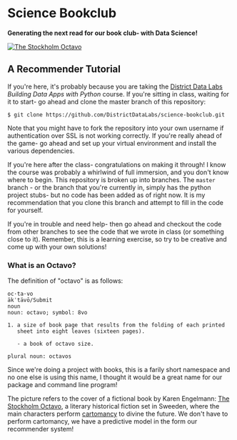 # Science Bookclub #
**Generating the next read for our book club- with Data Science!**

[![The Stockholm Octavo][stockholm_octavo.jpg]][stockholm_octavo.jpg]

## A Recommender Tutorial ##

If you're here, it's probably because you are taking the [District Data Labs](http://districtdatalabs.com) _Building Data Apps with Python_ course. If you're sitting in class, waiting for it to start- go ahead and clone the master branch of this repository:

    $ git clone https://github.com/DistrictDataLabs/science-bookclub.git

Note that you might have to fork the repository into your own username if authentication over SSL is not working correctly. If you're really ahead of the game- go ahead and set up your virtual environment and install the various dependencies. 

If you're here after the class- congratulations on making it through! I know the course was probably a whirlwind of full immersion, and you don't know where to begin. This repository is broken up into branches. The `master` branch - or the branch that you're currently in, simply has the python project stubs- but no code has been added as of right now. It is my recommendation that you clone this branch and attempt to fill in the code for yourself. 

If you're in trouble and need help- then go ahead and checkout the code from other branches to see the code that we wrote in class (or something close to it). Remember, this is a learning exercise, so try to be creative and come up with your own solutions!

### What is an Octavo? ###

The definition of "octavo" is as follows:

    oc·ta·vo
    äkˈtävō/Submit
    noun
    noun: octavo; symbol: 8vo

    1. a size of book page that results from the folding of each printed
       sheet into eight leaves (sixteen pages).

       - a book of octavo size.

    plural noun: octavos

Since we're doing a project with books, this is a farily short namespace and no one else is using this name, I thought it would be a great name for our package and command line program!

The picture refers to the cover of a fictional book by Karen Engelmann: [The Stockholm Octavo](http://www.amazon.com/dp/0061995347/), a literary historical fiction set in Sweeden, where the main characters perform [cartomancy](http://en.wikipedia.org/wiki/Cartomancy) to divine the future. We don't have to perform cartomancy, we have a predictive model in the form our recommender system!

<!-- References -->
[stockholm_octavo.jpg]: http://media.salon.com/2012/10/stockholm_octavo_rect_rev.jpg
